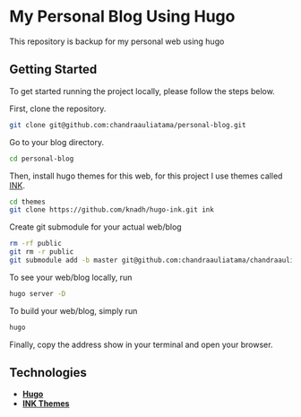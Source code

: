 # My Personal Blog Using Hugo

This repository is backup for my personal web using hugo

## Getting Started

To get started running the project locally, please follow the steps below.

First, clone the repository.

```bash
git clone git@github.com:chandraauliatama/personal-blog.git
```

Go to your blog directory.

```bash
cd personal-blog
```

Then, install hugo themes for this web, for this project I use themes called [INK](https://themes.gohugo.io/themes/hugo-ink/).

```bash
cd themes
git clone https://github.com/knadh/hugo-ink.git ink
```

Create git submodule for your actual web/blog

```bash
rm -rf public
git rm -r public
git submodule add -b master git@github.com:chandraauliatama/chandraauliatama.github.io.git public
```

To see your web/blog locally, run

```bash
hugo server -D
```

To build your web/blog, simply run

```bash
hugo
```

Finally, copy the address show in your terminal and open your browser.

## Technologies

- **[Hugo](https://gohugo.io/)**
- **[INK Themes](https://themes.gohugo.io/themes/hugo-ink/)**
